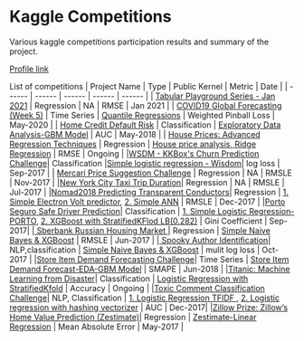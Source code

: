 # Kaggle Competitions

Various kaggle competitions participation results and summary of the project.

[Profile link](https://www.kaggle.com/sudhirnl7)


List of competitions
| Project Name | Type  | Public Kernel | Metric | Date |
| ------ | ------ | ------ |  ------ | ------ |
| [Tabular Playground Series - Jan 2021](https://www.kaggle.com/c/tabular-playground-series-jan-2021) | Regression | NA | RMSE | Jan 2021 |
| [COVID19 Global Forecasting (Week 5)](https://www.kaggle.com/c/covid19-global-forecasting-week-5) | Time Series | [Quantile Regressions](https://www.kaggle.com/sudhirnl7/quantile-regression) | Weighted Pinball Loss | May-2020 |
| [Home Credit Default Risk](https://www.kaggle.com/c/home-credit-default-risk) | Classification | [Exploratory Data Analysis-GBM Model](https://www.kaggle.com/sudhirnl7/exploratory-data-analysis-gbm-model) | AUC | May-2018 |
| [House Prices: Advanced Regression Techniques](https://www.kaggle.com/c/house-prices-advanced-regression-techniques) | Regression | [House price analysis, Ridge Regression](https://www.kaggle.com/sudhirnl7/house-price-analysis-ridge-regression) | RMSE | Ongoing |
|[WSDM - KKBox's Churn Prediction Challenge](https://www.kaggle.com/c/kkbox-churn-prediction-challenge)| Classification |[Simple logistic regression - Wisdom](https://www.kaggle.com/sudhirnl7/simple-logistic-regression-wisdom)| log loss | Sep-2017 |
| [Mercari Price Suggestion Challenge](https://www.kaggle.com/c/mercari-price-suggestion-challenge) | Regression | NA | RMSLE | Nov-2017 |
|[New York City Taxi Trip Duration](https://www.kaggle.com/c/nyc-taxi-trip-duration)| Regression | NA | RMSLE | Jul-2017 |
|[Nomad2018 Predicting Transparent Conductors](https://www.kaggle.com/c/nomad2018-predict-transparent-conductors)| Regression | [1. Simple Electron Volt predictor](https://www.kaggle.com/sudhirnl7/simple-electron-volt-predictor), [2. Simple ANN](https://www.kaggle.com/sudhirnl7/simple-ann) | RMSLE | Dec-2017 |
|[Porto Seguro Safe Driver Prediction](https://www.kaggle.com/c/porto-seguro-safe-driver-prediction)| Classification | [1. Simple Logistic Regression-PORTO](https://www.kaggle.com/sudhirnl7/simple-logistic-model-porto), [2. XGBoost with StratifiedKFlod LB(0.282)](https://www.kaggle.com/sudhirnl7/xgboost-with-stratifiedkflod-lb-0-282) | Gini Coefficient | Sep-2017|
|[ Sberbank Russian Housing Market ](https://www.kaggle.com/c/sberbank-russian-housing-market)| Regression | [Simple Naive Bayes & XGBoost](https://www.kaggle.com/sudhirnl7/simple-naive-bayes-xgboost) | RMSLE | Jun-2017 |
|[ Spooky Author Identification](https://www.kaggle.com/c/spooky-author-identification)| NLP,classification | [Simple Naive Bayes & XGBoost](https://www.kaggle.com/sudhirnl7/simple-naive-bayes-xgboost) | mulit log loss | Oct-2017 |
|[Store Item Demand Forecasting Challenge](https://www.kaggle.com/c/demand-forecasting-kernels-only)| Time Series | [Store Item Demand Forecast-EDA-GBM Model](https://www.kaggle.com/sudhirnl7/tore-item-demand-forecast-eda-gbm-model) | SMAPE | Jun-2018 |
|[Titanic: Machine Learning from Disaster](https://www.kaggle.com/c/titanic)| Classification | [Logistic Regression with StratifiedKfold](https://www.kaggle.com/sudhirnl7/logistic-regression-with-stratifiedkfold) | Accuracy | Ongoing |
|[Toxic Comment Classification Challenge](https://www.kaggle.com/c/jigsaw-toxic-comment-classification-challenge)| NLP, Classification | [1. Logistic Regression TFIDF ](https://www.kaggle.com/sudhirnl7/logistic-regression-tfidf), [2. Logistic regression with hashing vectorizer](https://www.kaggle.com/sudhirnl7/logistic-regression-with-hashing-vectorizer) | AUC | Dec-2017|
|[Zillow Prize: Zillow’s Home Value Prediction (Zestimate)](https://www.kaggle.com/c/zillow-prize-1)| Regression | [Zestimate-Linear Regression](https://www.kaggle.com/sudhirnl7/zestimate-linear-regression) | Mean Absolute Error | May-2017 |


